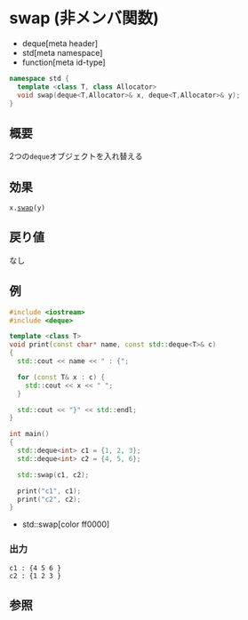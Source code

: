 # swap (非メンバ関数)
* deque[meta header]
* std[meta namespace]
* function[meta id-type]

```cpp
namespace std {
  template <class T, class Allocator>
  void swap(deque<T,Allocator>& x, deque<T,Allocator>& y);
}
```

## 概要
2つの`deque`オブジェクトを入れ替える


## 効果
`x.`[`swap`](swap.md)`(y)`


## 戻り値
なし


## 例
```cpp example
#include <iostream>
#include <deque>

template <class T>
void print(const char* name, const std::deque<T>& c)
{
  std::cout << name << " : {";

  for (const T& x : c) {
    std::cout << x << " ";
  }

  std::cout << "}" << std::endl;
}

int main()
{
  std::deque<int> c1 = {1, 2, 3};
  std::deque<int> c2 = {4, 5, 6};

  std::swap(c1, c2);

  print("c1", c1);
  print("c2", c2);
}
```
* std::swap[color ff0000]

### 出力
```
c1 : {4 5 6 }
c2 : {1 2 3 }
```

## 参照


